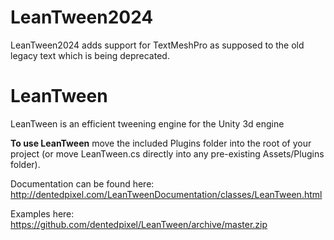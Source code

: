 LeanTween2024
=========

LeanTween2024 adds support for TextMeshPro as supposed to the old legacy text which is being deprecated.


LeanTween
=========

LeanTween is an efficient tweening engine for the Unity 3d engine

**To use LeanTween** move the included Plugins folder into the root of your project (or move LeanTween.cs directly into any pre-existing Assets/Plugins folder).

Documentation can be found here: http://dentedpixel.com/LeanTweenDocumentation/classes/LeanTween.html

Examples here: https://github.com/dentedpixel/LeanTween/archive/master.zip
